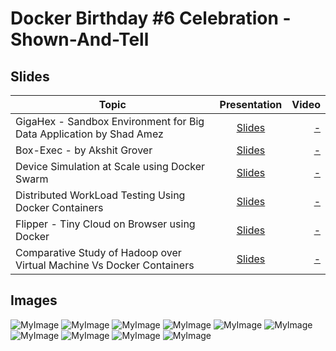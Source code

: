 # Docker Birthday #6 Celebration - Shown-And-Tell

## Slides


| Topic        | Presentation          | Video  |
| ------------- |:-------------:| -----:|
| GigaHex - Sandbox Environment for Big Data Application by Shad Amez| [Slides](https://slides.com/shadamez/gigahex-alpha/fullscreen#/) | [ - ]() |
| Box-Exec  - by Akshit Grover  | [Slides](http://slides.com/akshitgrover/box-exec/fullscreen) | [- ]() |
| Device Simulation at Scale using Docker Swarm| [Slides]() | [ - ]() |
| Distributed WorkLoad Testing Using Docker Containers | [Slides](https://www.slideshare.net/RajakavithaKodhandap/kubecon-2018seattle) | [ - ]() |
| Flipper - Tiny Cloud on Browser using Docker | [Slides](http://slides.com/shivam-yaduka/organize-your-decks/fullscreen/#/) | [ - ]() |
| Comparative Study of Hadoop over Virtual Machine Vs Docker Containers | [Slides](https://www.slideshare.net/mKrishnaKumar1/kubecon-seattle-2018-recap-application-deployment-aspects) | [ - ]() |

## Images

![MyImage](https://github.com/collabnix/dockerbangalore/blob/master/slides/2019-03-30-Docker-6th-Birthday-Show-n-Tell/image_1.jpg)
![MyImage](https://github.com/collabnix/dockerbangalore/blob/master/slides/2019-03-30-Docker-6th-Birthday-Show-n-Tell/image_5.jpg)
![MyImage](https://github.com/collabnix/dockerbangalore/blob/master/slides/2019-03-30-Docker-6th-Birthday-Show-n-Tell/image_7.jpg)
![MyImage](https://github.com/collabnix/dockerbangalore/blob/master/slides/2019-03-30-Docker-6th-Birthday-Show-n-Tell/image_4.jpg)
![MyImage](https://github.com/collabnix/dockerbangalore/blob/master/slides/2019-03-30-Docker-6th-Birthday-Show-n-Tell/image_2.jpg)
![MyImage](https://github.com/collabnix/dockerbangalore/blob/master/slides/2019-03-30-Docker-6th-Birthday-Show-n-Tell/image_3.jpg)
![MyImage](https://github.com/collabnix/dockerbangalore/blob/master/slides/2019-03-30-Docker-6th-Birthday-Show-n-Tell/image_6.jpg)
![MyImage](https://github.com/collabnix/dockerbangalore/blob/master/slides/2019-03-30-Docker-6th-Birthday-Show-n-Tell/image_8.jpg)
![MyImage](https://github.com/collabnix/dockerbangalore/blob/master/slides/2019-03-30-Docker-6th-Birthday-Show-n-Tell/image_9.jpg)
![MyImage](https://github.com/collabnix/dockerbangalore/blob/master/slides/2019-03-30-Docker-6th-Birthday-Show-n-Tell/image_10.jpg)

